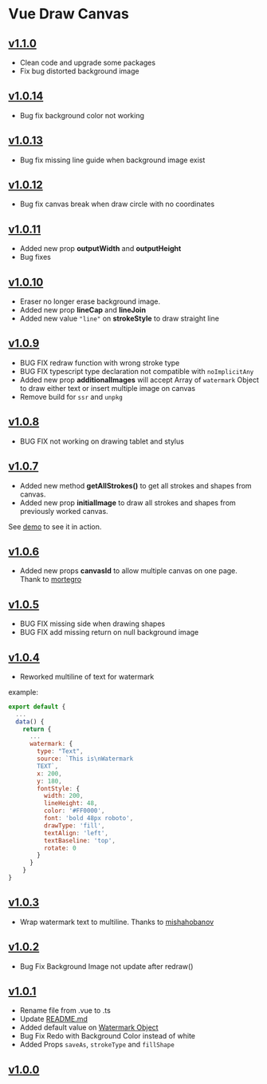 # Vue Draw Canvas

## [v1.1.0](https://github.com/thomas-fortin/vue-draw-canvas/releases/tag/v1.1.0)

- Clean code and upgrade some packages
- Fix bug distorted background image

## [v1.0.14](https://github.com/thomas-fortin/vue-draw-canvas/releases/tag/v1.0.14)

- Bug fix background color not working

## [v1.0.13](https://github.com/thomas-fortin/vue-draw-canvas/releases/tag/v1.0.13)

- Bug fix missing line guide when background image exist

## [v1.0.12](https://github.com/thomas-fortin/vue-draw-canvas/releases/tag/v1.0.12)

- Bug fix canvas break when draw circle with no coordinates

## [v1.0.11](https://github.com/thomas-fortin/vue-draw-canvas/releases/tag/v1.0.11)

- Added new prop **outputWidth** and **outputHeight**
- Bug fixes

## [v1.0.10](https://github.com/thomas-fortin/vue-draw-canvas/releases/tag/v1.0.10)

- Eraser no longer erase background image.
- Added new prop **lineCap** and **lineJoin**
- Added new value `"line"` on **strokeStyle** to draw straight line

## [v1.0.9](https://github.com/thomas-fortin/vue-draw-canvas/releases/tag/v1.0.9)

- BUG FIX redraw function with wrong stroke type
- BUG FIX typescript type declaration not compatible with `noImplicitAny`
- Added new prop **additionalImages** will accept Array of `watermark` Object to draw either text or insert multiple image on canvas
- Remove build for `ssr` and `unpkg`

## [v1.0.8](https://github.com/thomas-fortin/vue-draw-canvas/releases/tag/v1.0.8)

- BUG FIX not working on drawing tablet and stylus

## [v1.0.7](https://github.com/thomas-fortin/vue-draw-canvas/releases/tag/v1.0.7)

- Added new method **getAllStrokes()** to get all strokes and shapes from canvas.
- Added new prop **initialImage** to draw all strokes and shapes from previously worked canvas.

See [demo](https://codesandbox.io/s/vue-drawing-canvas-107-rc1-dcoiy) to see it in action.

## [v1.0.6](https://github.com/thomas-fortin/vue-draw-canvas/releases/tag/v1.0.6)

- Added new props **canvasId** to allow multiple canvas on one page. Thank to [mortegro](https://github.com/mortegro)

## [v1.0.5](https://github.com/thomas-fortin/vue-draw-canvas/releases/tag/v1.0.5)

- BUG FIX missing side when drawing shapes
- BUG FIX add missing return on null background image

## [v1.0.4](https://github.com/thomas-fortin/vue-draw-canvas/releases/tag/v1.0.4)

- Reworked multiline of text for watermark

example:

```js
export default {
  ...
  data() {
    return {
      ...
      watermark: {
        type: "Text",
        source: `This is\nWatermark
        TEXT`,
        x: 200,
        y: 180,
        fontStyle: {
          width: 200,
          lineHeight: 48,
          color: '#FF0000',
          font: 'bold 48px roboto',
          drawType: 'fill',
          textAlign: 'left',
          textBaseline: 'top',
          rotate: 0
        }
      }
    }
}
```

## [v1.0.3](https://github.com/thomas-fortin/vue-draw-canvas/releases/tag/v1.0.3)

- Wrap watermark text to multiline. Thanks to [mishahobanov](https://github.com/mishahobanov)

## [v1.0.2](https://github.com/thomas-fortin/vue-draw-canvas/releases/tag/v1.0.2)

- Bug Fix Background Image not update after redraw()

## [v1.0.1](https://github.com/thomas-fortin/vue-draw-canvas/releases/tag/v1.0.1)

- Rename file from .vue to .ts
- Update [README.md](https://github.com/thomas-fortin/vue-draw-canvas/blob/master/README.md)
- Added default value on [Watermark Object](https://github.com/thomas-fortin/vue-draw-canvas/blob/master/README.md#watermark-object)
- Bug Fix Redo with Background Color instead of white
- Added Props `saveAs`, `strokeType` and `fillShape`

## [v1.0.0](https://github.com/thomas-fortin/vue-draw-canvas/releases/tag/v1.0.0)
